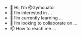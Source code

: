 - 👋 Hi, I’m @Gymcuatoi
- 👀 I’m interested in ...
- 🌱 I’m currently learning ...
- 💞️ I’m looking to collaborate on ...
- 📫 How to reach me ...

<!---
Gymcuatoi/Gymcuatoi is a ✨ special ✨ repository because its `README.md` (this file) appears on your GitHub profile.
You can click the Preview link to take a look at your changes.
--->
